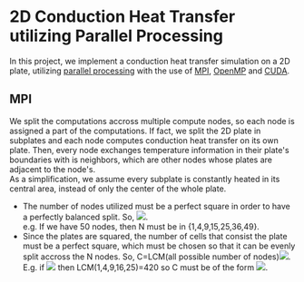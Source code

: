 # 2D Conduction Heat Transfer utilizing Parallel Processing

In this project, we implement a conduction heat transfer simulation on a 2D plate, utilizing [parallel processing](https://en.wikipedia.org/wiki/Parallel_computing) with the use of [MPI](https://en.wikipedia.org/wiki/Message_Passing_Interface), [OpenMP](https://en.wikipedia.org/wiki/OpenMP) and [CUDA](https://en.wikipedia.org/wiki/CUDA).

## MPI
We split the computations accross multiple compute nodes, so each node is assigned a part of the computations. If fact, we split the 2D plate in subplates and each node computes conduction heat transfer on its own plate. Then, every node exchanges temperature information in their plate's boundaries with is neighbors, which are other nodes whose plates are adjacent to the node's.<br>
As a simplification, we assume every subplate is constantly heated in its central area, instead of only the center of the whole plate.<br>
* The number of nodes utilized must be a perfect square in order to have a perfectly balanced split. So, <img src="https://render.githubusercontent.com/render/math?math=\text{N} \in {\text{n}^2\text{, n=1,2,3,...}}">.<br>
  e.g. If we have 50 nodes, then N must be in {1,4,9,15,25,36,49}. 
* Since the plates are squared, the number of cells that consist the plate must be a perfect square, which must be chosen so that it can be evenly split accross the N nodes. So, C=LCM(all possible number of nodes)<img src="https://render.githubusercontent.com/render/math?math={}^2 \cdot \text{n}^2\text{, n=1,2,3,...}">. E.g. if <img src="https://render.githubusercontent.com/render/math?math=\text{N} \leq 25"> then LCM(1,4,9,16,25)=420 so C must be of the form <img src="https://render.githubusercontent.com/render/math?math=420^2 \cdot \text{n}^2\text{, n=1,2,3,...}">.

